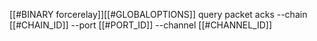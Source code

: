 [[#BINARY forcerelay]][[#GLOBALOPTIONS]] query packet acks --chain [[#CHAIN_ID]] --port [[#PORT_ID]] --channel [[#CHANNEL_ID]]